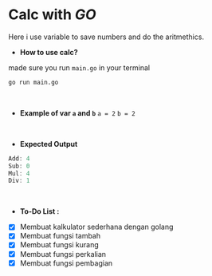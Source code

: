 # Calc with *GO*

Here i use variable to save numbers and do the aritmethics.

- **How to use calc?**

made sure you run `main.go` in your terminal

```bash
go run main.go
```
<br>

- **Example of var `a` and `b`**
`a = 2`
`b = 2`
<br>

- **Expected Output**
```go
Add: 4
Sub: 0
Mul: 4
Div: 1
```
<br>

- **To-Do List :**
- [x] Membuat kalkulator sederhana dengan golang
- [x] Membuat fungsi tambah
- [x] Membuat fungsi kurang
- [x] Membuat fungsi perkalian
- [x] Membuat fungsi pembagian